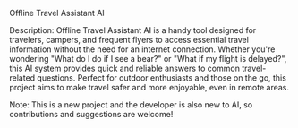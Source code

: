
Offline Travel Assistant AI

Description:
Offline Travel Assistant AI is a handy tool designed for travelers, campers, and frequent flyers to access essential travel information without the need for an internet connection. Whether you're wondering "What do I do if I see a bear?" or "What if my flight is delayed?", this AI system provides quick and reliable answers to common travel-related questions. Perfect for outdoor enthusiasts and those on the go, this project aims to make travel safer and more enjoyable, even in remote areas.

Note: This is a new project and the developer is also new to AI, so contributions and suggestions are welcome!